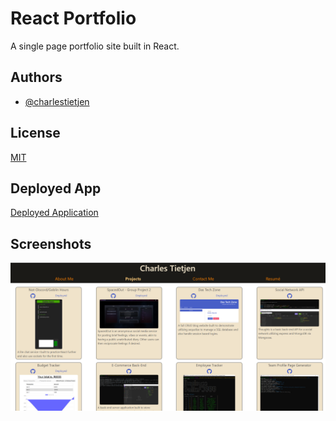# React Portfolio

A single page portfolio site built in React.
## Authors
- [@charlestietjen](https://www.github.com/charlestietjen)
## License

[MIT](https://choosealicense.com/licenses/mit/)

## Deployed App

[Deployed Application](https://charlestietjen.github.io/react-portfolio/)
## Screenshots

![App Screenshot](./img/project-ss.png)